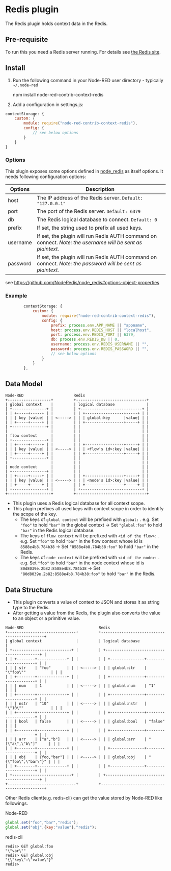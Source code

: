 
# Redis plugin

The Redis plugin holds context data in the Redis.

## Pre-requisite

To run this you need a Redis server running. For details see <a href="http://redis.io/" target="_new">the Redis site</a>.

## Install

1. Run the following command in your Node-RED user directory - typically `~/.node-red`

    npm install node-red-contrib-context-redis

1. Add a configuration in settings.js:

```javascript
contextStorage: {
    custom: {
        module: require("node-red-contrib-context-redis"),
        config: {
            // see below options
        }
    }
}
```
### Options

This plugin exposes some options defined in [node_redis](https://github.com/NodeRedis/node_redis) as itself options.
It needs following configuration options:

| Options        | Description                                                                                                 |
| -------------- | ----------------------------------------------------------------------------------------------------------- |
| host           | The IP address of the Redis server.    `Default: "127.0.0.1"`                                               |
| port           | The port of the Redis server.          `Default: 6379`                                                      |
| db             | The Redis logical database to connect. `Default: 0`                                                         |
| prefix         | If set, the string used to prefix all used keys.                                                            |
| username       | If set, the plugin will run Redis AUTH command on connect. *Note: the username will be sent as plaintext.*  |
| password       | If set, the plugin will run Redis AUTH command on connect. *Note: the password will be sent as plaintext.*  |

see https://github.com/NodeRedis/node_redis#options-object-properties

### Example 

```javascript
        contextStorage: {
            custom: {
                module: require("node-red-contrib-context-redis"),
                config: {
                    prefix: process.env.APP_NAME || "appname",
                    host: process.env.REDIS_HOST || "localhost",
                    port: process.env.REDIS_PORT || 6379,
                    db: process.env.REDIS_DB || 0,
                    username: process.env.REDIS_USERNAME || "",
                    password: process.env.REDIS_PASSWORD || "",
                    // see below options
                }
            }
        },
```
## Data Model

```text
Node-RED                      Redis
+-------------------+         +-------------------------------+
| global context    |         | logical database              |
| +---------------+ |         | +---------------------------+ |
| | +-----+-----+ | |         | | +-----------------+-----+ | |
| | | key |value| | | <-----> | | | global:key      |value| | |
| | +-----+-----+ | |         | | +-----------------+-----+ | |
| +---------------+ |         | |                           | |
|                   |         | |                           | |
| flow context      |         | |                           | |
| +---------------+ |         | |                           | |
| | +-----+-----+ | |         | | +-----------------+-----+ | |
| | | key |value| | | <-----> | | | <flow's id>:key |value| | |
| | +-----+-----+ | |         | | +-----------------+-----+ | |
| +---------------+ |         | |                           | |
|                   |         | |                           | |
| node context      |         | |                           | |
| +---------------+ |         | |                           | |
| | +-----+-----+ | |         | | +-----------------+-----+ | |
| | | key |value| | | <-----> | | | <node's id>:key |value| | |
| | +-----+-----+ | |         | | +-----------------+-----+ | |
| +---------------+ |         | +---------------------------+ |
+-------------------+         +-------------------------------+
```

- This plugin uses a Redis logical database for all context scope.
- This plugin prefixes all used keys with context scope in order to identify the scope of the key.
  - The keys of `global context` will be prefixed with `global:` .
    e.g.  Set `"foo"` to hold `"bar"` in the global context -> Set `"global:foo"` to hold `"bar"` in the Redis logical database.
  - The keys of `flow context` will be prefixed with `<id of the flow>:` .
    e.g.  Set `"foo"` to hold `"bar"` in the flow context whose id is `8588e4b8.784b38` -> Set `"8588e4b8.784b38:foo"` to hold `"bar"` in the Redis.
  - The keys of `node context` will be prefixed with `<id of the node>:` .
    e.g.  Set `"foo"` to hold `"bar"` in the node context whose id is `80d8039e.2b82:8588e4b8.784b38` -> Set `"80d8039e.2b82:8588e4b8.784b38:foo"` to hold `"bar"` in the Redis.

## Data Structure

- This plugin converts a value of context to JSON and stores it as string type to the Redis.
- After getting a value from the Redis, the plugin also converts the value to an object or a primitive value.

```text
Node-RED                                 Redis
+------------------------------+         +---------------------------------------------+
| global context               |         | logical database                            |
| +--------------------------+ |         | +-----------------------------------------+ |
| | +--------+-------------+ | |         | | +---------------+---------------------+ | |
| | | str    | "foo"       | | | <-----> | | | global:str    | "\"foo\""           | | |
| | +--------+-------------+ | |         | | +---------------+---------------------+ | |
| | | num    | 1           | | | <-----> | | | global:num    | "1"                 | | |
| | +--------+-------------+ | |         | | +---------------+---------------------+ | |
| | | nstr   | "10"        | | | <-----> | | | global:nstr   | "\"10\""            | | |
| | +--------+-------------+ | |         | | +---------------+---------------------+ | |
| | | bool   | false       | | | <-----> | | | global:bool   | "false"             | | |
| | +--------+-------------+ | |         | | +---------------+---------------------+ | |
| | | arr    | ["a","b"]   | | | <-----> | | | global:arr    | "[\"a\",\"b\"]"     | | |
| | +--------+-------------+ | |         | | +---------------+---------------------+ | |
| | | obj    | {foo,"bar"} | | | <-----> | | | global:obj    | "{\"foo\",\"bar\"}" | | |
| | +--------+-------------+ | |         | | +---------------+---------------------+ | |
| +--------------------------+ |         | +-----------------------------------------+ |
+------------------------------+         +---------------------------------------------+
```

Other Redis client(e.g. redis-cli) can get the value stored by Node-RED like followings.

Node-RED

```javascript
global.set("foo","bar","redis");
global.set("obj",{key:"value"},"redis");
```

redis-cli

```console
redis> GET global:foo
"\"var\""
redis> GET global:obj
"{\"key\":\"value\"}"
redis>
```